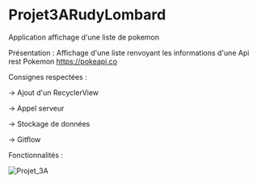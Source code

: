 # Projet3ARudyLombard
Application affichage d'une liste de pokemon

Présentation :
Affichage d'une liste renvoyant les informations d'une Api rest Pokemon https://pokeapi.co

Consignes respectées :

-> Ajout d'un RecyclerView

-> Appel serveur

-> Stockage de données

-> Gitflow

Fonctionnalités : 

![Projet_3A](https://user-images.githubusercontent.com/63445186/83978414-94879480-a907-11ea-8e62-9470e5aa9792.png)

